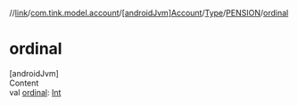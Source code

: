 //[link](../../../../index.md)/[com.tink.model.account](../../../index.md)/[[androidJvm]Account](../../index.md)/[Type](../index.md)/[PENSION](index.md)/[ordinal](ordinal.md)



# ordinal  
[androidJvm]  
Content  
val [ordinal](ordinal.md): [Int](https://kotlinlang.org/api/latest/jvm/stdlib/kotlin/-int/index.html)  



